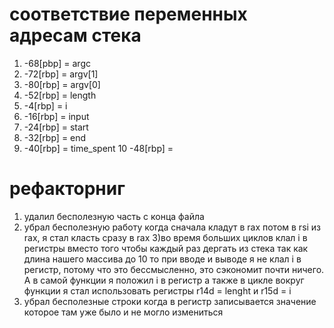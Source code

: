 # соответствие переменных адресам стека
1) -68[pbp] = argc
2) -72[rbp] = argv[1]
3) -80[rbp] = argv[0]
4) -52[rbp] = length
5) -4[rbp] = i
6) -16[rbp] = input
7) -24[rbp] = start
8) -32[rbp] = end
9) -40[rbp] = time_spent
10 -48[rbp] = 


# рефакторниг
1) удалил бесполезную часть с конца файла
2) убрал бесполезную работу когда сначала кладут в rax потом в rsi из rax, я стал класть сразу в rax
3)во время больших циклов клал i в регистры вместо того чтобы каждый раз дергать из стека
так как длина нашего массива до 10 то при вводе и выводе я не клал i в регистр, потому что это бессмысленно, это сэкономит почти ничего. А в самой функции я положил i в регистр а также в цикле вокруг функции я стал использовать регистры r14d = lenght  и r15d = i
4) убрал бесполезные строки когда в регистр записывается значение которое там уже было и не могло измениться
